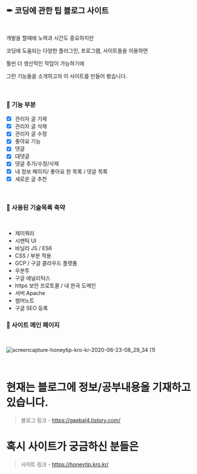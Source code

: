 ## ✒ 코딩에 관한 팁 블로그 사이트
<br>

개발을 할때에 노력과 시간도 중요하지만

코딩에 도움되는 다양한 플러그인, 프로그램, 사이트들을 이용하면

훨씬 더 생산적인 작업이 가능하기에

그런 기능들을 소개하고자 이 사이트를 만들어 봤습니다.

<br>

### 🌱 기능 부분

- [x] 관리자 글 기재 
- [x] 관리자 글 삭제 
- [x] 관리자 글 수정
- [x] 좋아요 기능
- [x] 댓글
- [x] 대댓글
- [x] 댓글 추가/수정/삭제
- [x] 내 정보 페이지/ 좋아요 한 목록 /  댓글 목록
- [x] 새로운 글 추천 

<br>


### 📝 사용된 기술목록 축약 

<br>

* 제이쿼리
* 시멘틱 UI
* 바닐라 JS / ES6 
* CSS / 부분 적용
* GCP / 구글 클라우드 플랫폼
* 우분투
* 구글 애널리틱스
* https 보안 프로토콜 / 내 한국 도메인
* 서버 Apache
* 썸머노트 
* 구글 SEO 등록 



### 🚀 사이트 메인 페이지

<br>

![screencapture-honeytip-kro-kr-2020-06-23-08_29_34 (1)](https://user-images.githubusercontent.com/45548926/85345542-b00cb500-b52d-11ea-972f-61c53a41d3b1.png)


<br>


# 현재는 블로그에 정보/공부내용을 기재하고 있습니다.

>블로그 링크 - https://gaebal4.tistory.com/


# 혹시 사이트가 궁금하신 분들은 

>사이트 링크 - https://honeytip.kro.kr/

